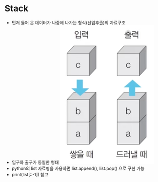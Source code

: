 # Stack

* 먼저 들어 온 데이터가 나중에 나가는 형식(선입후출)의 자료구조
* 입구와 출구가 동일한 형태
![stack](./img/stack.png)
* python의 list 자료형을 사용하면 list.append(), list.pop() 으로 구현 가능 
* print(list[::-1]) 참고
